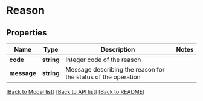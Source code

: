 # Reason

## Properties
Name | Type | Description | Notes
------------ | ------------- | ------------- | -------------
**code** | **string** | Integer code of the reason | 
**message** | **string** | Message describing the reason for the status of the operation | 

[[Back to Model list]](../README.md#documentation-for-models) [[Back to API list]](../README.md#documentation-for-api-endpoints) [[Back to README]](../README.md)


